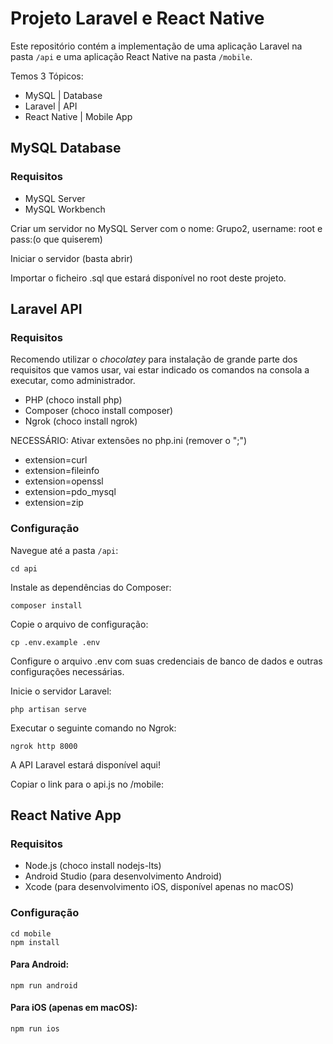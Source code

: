 # Projeto Laravel e React Native

Este repositório contém a implementação de uma aplicação Laravel na pasta `/api` e uma aplicação React Native na pasta `/mobile`.

Temos 3 Tópicos:
- MySQL | Database
- Laravel | API
- React Native | Mobile App


## MySQL Database

### Requisitos
- MySQL Server
- MySQL Workbench

Criar um servidor no MySQL Server com o nome: Grupo2, username: root e pass:(o que quiserem)

Iniciar o servidor (basta abrir)

Importar o ficheiro .sql que estará disponível no root deste projeto.

## Laravel API

### Requisitos
Recomendo utilizar o *chocolatey* para instalação de grande parte dos requisitos que vamos usar, vai estar indicado os comandos na consola a executar, como administrador.
- PHP (choco install php)
- Composer (choco install composer)
- Ngrok (choco install ngrok)

NECESSÁRIO: Ativar extensões no php.ini (remover o ";") 
- extension=curl 
- extension=fileinfo 
- extension=openssl 
- extension=pdo_mysql 
- extension=zip

### Configuração
Navegue até a pasta `/api`:
```
cd api
```

Instale as dependências do Composer:
```
composer install
```

Copie o arquivo de configuração:
```
cp .env.example .env
```
Configure o arquivo .env com suas credenciais de banco de dados e outras configurações necessárias.

Inicie o servidor Laravel:
```
php artisan serve
```

Executar o seguinte comando no Ngrok:
```
ngrok http 8000
```
A API Laravel estará disponível aqui!

Copiar o link para o api.js no /mobile:

## React Native App

### Requisitos
- Node.js (choco install nodejs-lts)
- Android Studio (para desenvolvimento Android)
- Xcode (para desenvolvimento iOS, disponível apenas no macOS)

### Configuração
```
cd mobile
npm install
```

#### Para Android:
```
npm run android
```

#### Para iOS (apenas em macOS):
```
npm run ios
```
